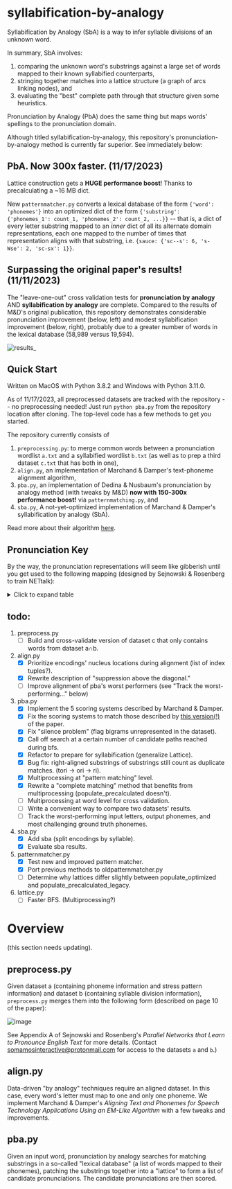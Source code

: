 # syllabification-by-analogy

Syllabification by Analogy (SbA) is a way to infer syllable divisions of an unknown word. 

In summary, SbA involves:

1. comparing the unknown word's substrings against a large set of words mapped to their known syllabified counterparts,
2. stringing together matches into a lattice structure (a graph of arcs linking nodes), and
3. evaluating the "best" complete path through that structure given some heuristics.

Pronunciation by Analogy (PbA) does the same thing but maps words' spellings to the pronunciation domain. 

Although titled syllabification-by-analogy, this repository's pronunciation-by-analogy method is currently far superior. See immediately below:

## PbA. Now 300x faster. (11/17/2023)

Lattice construction gets a **HUGE performance boost**! Thanks to precalculating a ~16 MB dict. 

New `patternmatcher.py` converts a lexical database of the form `{'word': 'phonemes'}` into an optimized dict of the form `{'substring': {'phonemes_1': count_1, 'phonemes_2': count_2, ...}}` -- that is, a dict of every letter substring mapped to an _inner_ dict of all its alternate domain representations, each one mapped to the number of times that representation aligns with that substring, i.e. `{sauce: {'sc--s': 6, 's-Wse': 2, 'sc-sx': 1}}`.

## Surpassing the original paper's results! (11/11/2023)
The "leave-one-out" cross validation tests for __pronunciation by analogy__ AND __syllabification by analogy__ are complete. Compared to the results of M&D's original publication, this repository demonstrates considerable pronunciation improvement (below, left) and modest syllabification improvement (below, right), probably due to a greater number of words in the lexical database (58,989 versus 19,594).

![results_](https://github.com/somamos/syllabification-by-analogy/assets/141623014/f39516db-cd8d-4e1a-a0e5-8e99fd0dc45a)

## Quick Start

Written on MacOS with Python 3.8.2 and Windows with Python 3.11.0.

As of 11/17/2023, all preprocessed datasets are tracked with the repository -- no preprocessing needed! Just run `python pba.py` from the repository location after cloning. The top-level code has a few methods to get you started.

The repository currently consists of 

1. `preprocessing.py`: to merge common words between a pronunciation wordlist `a.txt` and a syllabified wordlist `b.txt` (as well as to prep a third dataset `c.txt` that has both in one),
2. `align.py`, an implementation of Marchand & Damper's text-phoneme alignment algorithm,
3. `pba.py`, an implementation of Dedina & Nusbaum's pronunciation by analogy method (with tweaks by M&D) **now with 150-300x performance boost!** via `patternmatching.py`, and
4. `sba.py`, A not-yet-optimized implementation of Marchand & Damper's syllabification by analogy (SbA).

Read more about their algorithm [here](https://github.com/somamos/syllabification-by-analogy/files/13186641/Damper.Marchand.s.Can.syllabification.improve.pronunciation.by.analogy.of.English.pdf).

## Pronunciation Key

By the way, the pronunciation representations will seem like gibberish until you get used to the following mapping (designed by Sejnowski & Rosenberg to train NETtalk):
<details>
<summary> Click to expand table </summary>

| phoneme | example1 | example2 |
|---------|----------|----------|
| a       | odd      | father   |
| A       | hide     | bite     |
| c       | ought    | bought   |
| @       | at       | bat      |
| ^       | hut      | but      |
| W       | cow      | bout     |
| i       | eat      | pete     |
| I       | it       | bit      |
| o       | oat      | boat     |
| O       | toy      | boy      |
| E       | ed       | bet      |
| R       | hurt     | bird     |
| e       | ate      | bake     |
| U       | hood     | book     |
| u       | two      | lute     |
| b       | be       | bet      |
| C       | cheese   | chin     |
| d       | dee      | debt     |
| D       | thee     | this     |
| f       | fee      | fin      |
| g       | green    | guess    |
| h       | he       | head     |
| J       | gee      | gin      |
| k       | key      | ken      |
| l       | lee      | let      |
| m       | me       | met      |
| n       | knee     | net      |
| G       | ping     | sing     |
| p       | pee      | pet      |
| r       | read     | red      |
| s       | sea      | sit      |
| S       | she      | shin     |
| t       | tea      | test     |
| T       | theta    | thin     |
| v       | vee      | vest     |
| w       | we       | wet      |
| y       | yield    | yet      |
| z       | zee      | zoo      |
| Z       | seizure  | leisure  |
| Y       | cute     | curate   |
| L       | yentl    | ample    |
| IzM     | escapism |          |
| K       | sexual   |          |
| X       | excess   |          |
| #       | examine  |          |
| *       | one      |          |
| !       | nazi     |          |
| Q       | quest    |          |
</details>

## todo:

1. preprocess.py
    - [ ] Build and cross-validate version of dataset c that only contains words from dataset a∩b.
2. align.py
    - [X] Prioritize encodings' nucleus locations during alignment (list of index tuples?).
    - [X] Rewrite description of "suppression above the diagonal."
    - [ ] Improve alignment of pba's worst performers (see "Track the worst-performing..." below)
3. pba.py
    - [X] Implement the 5 scoring systems described by Marchand & Damper.
    - [X] Fix the scoring systems to match those described by [this version(!)](https://github.com/somamos/syllabification-by-analogy/files/13280320/089120100561674.pdf) of the paper.
    - [X] Fix "silence problem" (flag bigrams unrepresented in the dataset).
    - [X] Call off search at a certain number of candidate paths reached during bfs.
    - [X] Refactor to prepare for syllabification (generalize Lattice).
    - [X] Bug fix: right-aligned substrings of substrings still count as duplicate matches. (tori -> ori -> ri).
    - [X] Multiprocessing at "pattern matching" level.
    - [X] Rewrite a "complete matching" method that benefits from multiprocessing (populate_precalculated doesn't).
    - [ ] Multiprocessing at word level for cross validation.
    - [ ] Write a convenient way to compare two datasets' results.
    - [ ] Track the worst-performing input letters, output phonemes, and most challenging ground truth phonemes. 
4. sba.py
    - [X] Add sba (split encodings by syllable).
    - [X] Evaluate sba results.
5. patternmatcher.py
    - [x] Test new and improved pattern matcher.
    - [X] Port previous methods to oldpatternmatcher.py
    - [ ] Determine why lattices differ slightly between populate_optimized and populate_precalculated_legacy.   
6. lattice.py
    - [ ] Faster BFS. (Multiprocessing?)

# Overview 

(this section needs updating).

## preprocess.py

Given dataset a (containing phoneme information and stress pattern information) and dataset b (containing syllable division information), `preprocess.py` merges them into the following form (described on page 10 of the paper):

![image](https://github.com/somamos/syllabification-by-analogy/assets/141623014/20972aa6-35d1-42e3-a0da-2a387fb5df2f)

See Appendix A of Sejnowski and Rosenberg's _Parallel Networks that Learn to Pronounce English Text_ for more details. (Contact somamosinteractive@protonmail.com for access to the datasets `a` and `b`.) 

## align.py

Data-driven "by analogy" techniques require an aligned dataset. In this case, every word's letter must map to one and only one phoneme. We implement Marchand & Damper's _Aligning Text and Phonemes for Speech Technology Applications Using an EM-Like Algorithm_ with a few tweaks and improvements. 

## pba.py

Given an input word, pronunciation by analogy searches for matching substrings in a so-called "lexical database" (a list of words mapped to their phonemes), patching the substrings together into a "lattice" to form a list of candidate pronunciations. The candidate pronunciations are then scored.

